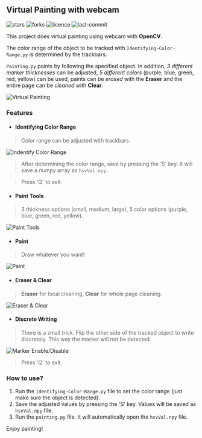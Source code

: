 ## Virtual Painting with webcam

![stars](https://img.shields.io/github/stars/myoluk/virtual-painting)
![forks](https://img.shields.io/github/forks/myoluk/virtual-painting)
![licence](https://img.shields.io/github/license/myoluk/virtual-painting)
![last-commit](https://img.shields.io/github/last-commit/myoluk/virtual-painting)

This project does virtual painting using webcam with **OpenCV**.

The color range of the object to be tracked with `Identifying-Color-Range.py` is determined by the trackbars.

`Painting.py` paints by following the specified object. In addition, _3 different marker thicknesses_ can be adjusted, 
_5 different colors_ (purple, blue, green, red, yellow) can be used, paints can be _erased_ with the **Eraser** and the entire page can be _cleaned_ with **Clear**.

![Virtual Painting](https://github.com/myoluk/virtual-painting/blob/main/images/color-pick.jpg?raw=true)

### Features

- #### Identifying Color Range
> Color range can be adjusted with trackbars.

![Indentify Color Range](https://raw.githubusercontent.com/myoluk/virtual-painting/main/images/color-identify.gif)

> After determining the color range, save by pressing the 'S' key. It will save a numpy array as `hsvVal.npy`.

> Press 'Q' to exit.


- #### Paint Tools
> 3 thickness options (small, medium, large), 5 color options (purple, blue, green, red, yellow).

![Paint Tools](https://raw.githubusercontent.com/myoluk/virtual-painting/main/images/paint-tools.gif)


- #### Paint
> Draw whatever you want!

![Paint](https://raw.githubusercontent.com/myoluk/virtual-painting/main/images/paint.gif)


- #### Eraser & Clear
> **Eraser** for local cleaning, **Clear** for whole page cleaning.

![Eraser & Clear](https://raw.githubusercontent.com/myoluk/virtual-painting/main/images/paint-eraser.gif)


- #### Discrete Writing
> There is a small trick. Flip the other side of the tracked object to write discretely. This way the marker will not be detected.

![Marker Enable/Disable](https://raw.githubusercontent.com/myoluk/virtual-painting/main/images/marker-enable-disable.gif)

> Press 'Q' to exit.

### How to use?
1. Run the `Identifying-Color-Range.py` file to set the color range (just make sure the object is detected).
2. Save the adjusted values by pressing the 'S' key. Values will be saved as `hsvVal.npy` file.
3. Run the `painting.py` file. It will automatically open the `hsvVal.npy` file.

Enjoy painting!

